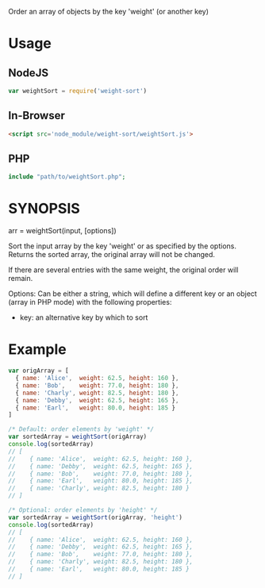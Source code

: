 Order an array of objects by the key 'weight' (or another key)

# Usage
## NodeJS
```js
var weightSort = require('weight-sort')
```

## In-Browser
```html
<script src='node_module/weight-sort/weightSort.js'>
```

## PHP
```php
include "path/to/weightSort.php";
```

# SYNOPSIS
arr = weightSort(input, [options])

Sort the input array by the key 'weight' or as specified by the options.
Returns the sorted array, the original array will not be changed.

If there are several entries with the same weight, the original order will
remain.

Options:
Can be either a string, which will define a different key or an object (array in PHP mode) with the following properties:
* key: an alternative key by which to sort

# Example
```js
var origArray = [
  { name: 'Alice',  weight: 62.5, height: 160 },
  { name: 'Bob',    weight: 77.0, height: 180 },
  { name: 'Charly', weight: 82.5, height: 180 },
  { name: 'Debby',  weight: 62.5, height: 165 },
  { name: 'Earl',   weight: 80.0, height: 185 }
]

/* Default: order elements by 'weight' */
var sortedArray = weightSort(origArray)
console.log(sortedArray)
// [
//    { name: 'Alice',  weight: 62.5, height: 160 },
//    { name: 'Debby',  weight: 62.5, height: 165 },
//    { name: 'Bob',    weight: 77.0, height: 180 },
//    { name: 'Earl',   weight: 80.0, height: 185 },
//    { name: 'Charly', weight: 82.5, height: 180 }
// ]

/* Optional: order elements by 'height' */
var sortedArray = weightSort(origArray, 'height')
console.log(sortedArray)
// [
//    { name: 'Alice',  weight: 62.5, height: 160 },
//    { name: 'Debby',  weight: 62.5, height: 165 },
//    { name: 'Bob',    weight: 77.0, height: 180 },
//    { name: 'Charly', weight: 82.5, height: 180 },
//    { name: 'Earl',   weight: 80.0, height: 185 }
// ]
```
